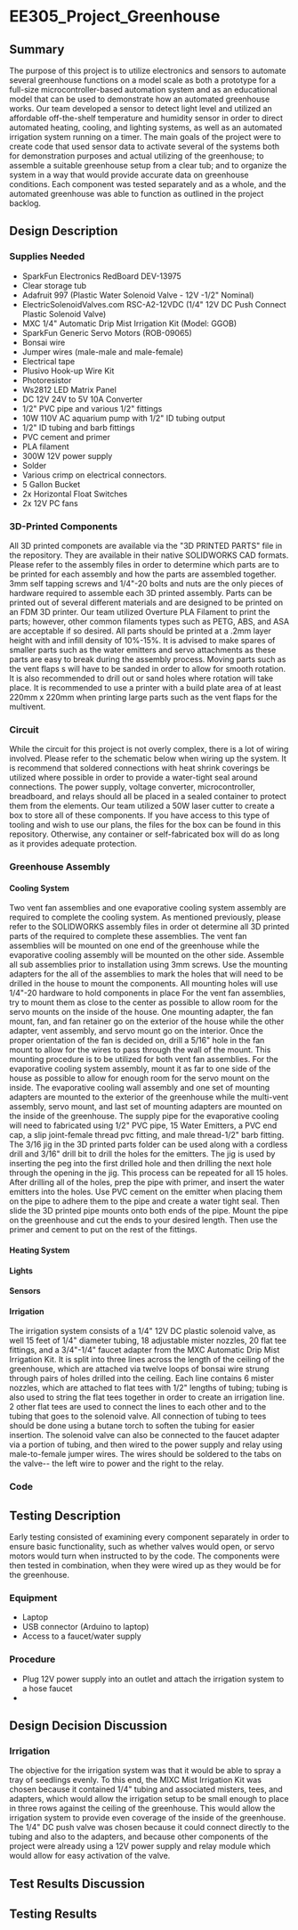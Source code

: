 # EE305_Project_Greenhouse
## Summary
The purpose of this project is to utilize electronics and sensors to automate several greenhouse functions on a model scale as both a prototype for a full-size microcontroller-based automation system and as an educational model that can be used to demonstrate how an automated greenhouse works. Our team developed a sensor to detect light level and utilized an affordable off-the-shelf temperature and humidity sensor in order to direct automated heating, cooling, and lighting systems, as well as an automated irrigation system running on a timer. The main goals of the project were to create code that used sensor data to activate several of the systems both for demonstration purposes and actual utilizing of the greenhouse; to assemble a suitable greenhouse setup from a clear tub; and to organize the system in a way that would provide accurate data on greenhouse conditions. Each component was tested separately and as a whole, and the automated greenhouse was able to function as outlined in the project backlog.
## Design Description
### Supplies Needed
- SparkFun Electronics RedBoard DEV-13975
- Clear storage tub
- Adafruit 997 (Plastic Water Solenoid Valve - 12V -1/2" Nominal)
- ElectricSolenoidValves.com RSC-A2-12VDC (1/4" 12V DC Push Connect Plastic Solenoid Valve)
- MXC 1/4" Automatic Drip Mist Irrigation Kit (Model: GGOB)
- SparkFun Generic Servo Motors (ROB-09065)
- Bonsai wire
- Jumper wires (male-male and male-female)
- Electrical tape
- Plusivo Hook-up Wire Kit
- Photoresistor
- Ws2812 LED Matrix Panel
- DC 12V 24V to 5V 10A Converter
- 1/2" PVC pipe and various 1/2" fittings
- 10W 110V AC aquarium pump with 1/2" ID tubing output
- 1/2" ID tubing and barb fittings
- PVC cement and primer
- PLA filament
- 300W 12V power supply
- Solder
- Various crimp on electrical connectors.
- 5 Gallon Bucket
- 2x Horizontal Float Switches
- 2x 12V PC fans
### 3D-Printed Components
All 3D printed componets are available via the "3D PRINTED PARTS" file in the repository.  They are available in their native SOLIDWORKS CAD formats.  Please refer to the assembly files in order to determine which parts are to be printed for each assembly and how the parts are assembled together.  3mm self tapping screws and 1/4"-20 bolts and nuts are the only pieces of hardware required to assemble each 3D printed assembly.  Parts can be printed out of several different materials and are designed to be printed on an FDM 3D printer.  Our team utilized Overture PLA Filament to print the parts; however, other common filaments types such as PETG, ABS, and ASA are acceptable if so desired.  All parts should be printed at a .2mm layer height with and infill density of 10%-15%.  It is advised to make spares of smaller parts such as the water emitters and servo attachments as these parts are easy to break during the assembly process.  Moving parts such as the vent flaps s will have to be sanded in order to allow for smooth rotation.  It is also recommended to drill out or sand holes where rotation will take place.  It is recommended to use a printer with a build plate area of at least 220mm x 220mm when printing large parts such as the vent flaps for the multivent.
### Circuit
While the circuit for this project is not overly complex, there is a lot of wiring involved.  Please refer to the schematic below when wiring up the system.  It is recommend that soldered connections with heat shrink coverings be utilized where possible in order to provide a water-tight seal around connections.  The power supply, voltage converter, microcontroller, breadboard, and relays should all be placed in a sealed container to protect them from the elements.  Our team utilized a 50W laser cutter to create a box to store all of these components.  If you have access to this type of tooling and wish to use our plans, the files for the box can be found in this repository.  Otherwise, any container or self-fabricated box will do as long as it provides adequate protection. 
### Greenhouse Assembly
#### Cooling System
Two vent fan assemblies and one evaporative cooling system assembly are required to complete the cooling system.  As mentioned previously, please refer to the SOLIDWORKS assembly files in order ot determine all 3D printed parts of the required to complete these assemblies.  The vent fan assemblies will be mounted on one end of the greenhouse while the evaporative cooling assembly will be mounted on the other side.  Assemble all sub assemblies prior to installation using 3mm screws.  Use the mounting adapters for the all of the assemblies to mark the holes that will need to be drilled in the house to mount the components.  All mounting holes will use 1/4"-20 hardware to hold components in place
For the vent fan assemblies, try to mount them as close to the center as possible to allow room for the servo mounts on the inside of the house.  One mounting adapter, the fan mount, fan, and fan retainer go on the exterior of the house while the other adapter, vent assembly, and servo mount go on the interior.  Once the proper orientation of the fan is decided on, drill a 5/16" hole in the fan mount to allow for the wires to pass through the wall of the mount.  This mounting procedure is to be utilized for both vent fan assemblies.
For the evaporative cooling system assembly, mount it as far to one side of the house as possible to allow for enough room for the servo mount on the inside.  The evaporative cooling wall assembly and one set of mounting adapters are mounted to the exterior of the greenhouse while the multi-vent assembly, servo mount, and last set of mounting adapters are mounted on the inside of the greenhouse.  The supply pipe for the evaporative cooling will need to fabricated using 1/2" PVC pipe, 15 Water Emitters, a PVC end cap, a slip joint-female thread pvc fitting, and male thread-1/2" barb fitting.  The 3/16 jig in the 3D printed parts folder can be used along with a cordless drill and 3/16" drill bit to drill the holes for the emitters.  The jig is used by inserting the peg into the first drilled hole and then drilling the next hole through the opening in the jig.  This process can be repeated for all 15 holes.  After drilling all of the holes, prep the pipe with primer, and insert the water emitters into the holes.  Use PVC cement on the emitter when placing them on the pipe to adhere them to the pipe and create a water tight seal.  Then slide the 3D printed pipe mounts onto both ends of the pipe.  Mount the pipe on the greenhouse and cut the ends to your desired length.  Then use the primer and cement to put on the rest of the fittings.
#### Heating System
#### Lights
#### Sensors
#### Irrigation
The irrigation system consists of a 1/4" 12V DC plastic solenoid valve, as well 15 feet of 1/4" diameter tubing, 18 adjustable mister nozzles, 20 flat tee fittings, and a 3/4"-1/4" faucet adapter from the MXC Automatic Drip Mist Irrigation Kit. It is split into three lines across the length of the ceiling of the greenhouse, which are attached via twelve loops of bonsai wire strung through pairs of holes drilled into the ceiling. Each line contains 6 mister nozzles, which are attached to flat tees with 1/2" lengths of tubing; tubing is also used to string the flat tees together in order to create an irrigation line. 2 other flat tees are used to connect the lines to each other and to the tubing that goes to the solenoid valve. All connection of tubing to tees should be done using a butane torch to soften the tubing for easier insertion. The solenoid valve can also be connected to the faucet adapter via a portion of tubing, and then wired to the power supply and relay using male-to-female jumper wires. The wires should be soldered to the tabs on the valve-- the left wire to power and the right to the relay.
### Code

## Testing Description
Early testing consisted of examining every component separately in order to ensure basic functionality, such as whether valves would open, or servo motors would turn when instructed to by the code. The components were then tested in combination, when they were wired up as they would be for the greenhouse. 
### Equipment
- Laptop
- USB connector (Arduino to laptop)
- Access to a faucet/water supply
### Procedure
- Plug 12V power supply into an outlet and attach the irrigation system to a hose faucet
- 
## Design Decision Discussion
### Irrigation
The objective for the irrigation system was that it would be able to spray a tray of seedlings evenly. To this end, the MIXC Mist Irrigation Kit was chosen because it contained 1/4" tubing and associated misters, tees, and adapters, which would allow the irrigation setup to be small enough to place in three rows against the ceiling of the greenhouse. This would allow the irrigation system to provide even coverage of the inside of the greenhouse. The 1/4" DC push valve was chosen because it could connect directly to the tubing and also to the adapters, and because other components of the project were already using a 12V power supply and relay module which would allow for easy activation of the valve.
## Test Results Discussion


## Testing Results

